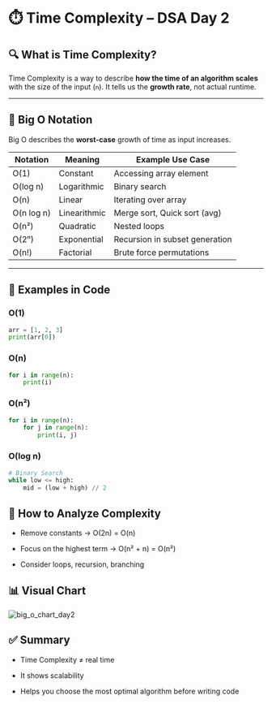 # ⏱️ Time Complexity – DSA Day 2

## 🔍 What is Time Complexity?

Time Complexity is a way to describe **how the time of an algorithm scales** with the size of the input (`n`). It tells us the **growth rate**, not actual runtime.

---

## 🧠 Big O Notation

Big O describes the **worst-case** growth of time as input increases.

| Notation     | Meaning            | Example Use Case               |
|--------------|--------------------|--------------------------------|
| O(1)         | Constant            | Accessing array element        |
| O(log n)     | Logarithmic         | Binary search                  |
| O(n)         | Linear              | Iterating over array           |
| O(n log n)   | Linearithmic        | Merge sort, Quick sort (avg)   |
| O(n²)        | Quadratic           | Nested loops                   |
| O(2ⁿ)        | Exponential         | Recursion in subset generation |
| O(n!)        | Factorial           | Brute force permutations       |

---

## 🧾 Examples in Code

### O(1)
```python
arr = [1, 2, 3]
print(arr[0])
```
### O(n)
```python
for i in range(n):
    print(i)
```
### O(n²)
```python
for i in range(n):
    for j in range(n):
        print(i, j)
```
### O(log n)
```python
# Binary Search
while low <= high:
    mid = (low + high) // 2
```

## 📏 How to Analyze Complexity
* Remove constants → O(2n) = O(n)

* Focus on the highest term → O(n² + n) = O(n²)

* Consider loops, recursion, branching

## 📊 Visual Chart
![big_o_chart_day2](https://github.com/user-attachments/assets/ca674dd0-4aba-4237-b680-8f1be30ba8be)


## ✅ Summary

* Time Complexity ≠ real time

* It shows scalability

* Helps you choose the most optimal algorithm before writing code
